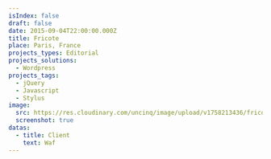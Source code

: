 ```yaml
---
isIndex: false
draft: false
date: 2015-09-04T22:00:00.000Z
title: Fricote
place: Paris, France
projects_types: Editorial
projects_solutions:
  - Wordpress
projects_tags:
  - jQuery
  - Javascript
  - Stylus
image:
  src: https://res.cloudinary.com/uncinq/image/upload/v1758213436/fricote_r5ouf5.jpg
  screenshot: true
datas:
  - title: Client
    text: Waf
---
```

